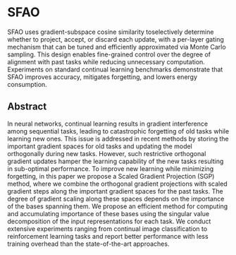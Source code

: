 # SFAO
SFAO uses gradient-subspace cosine similarity toselectively determine whether to project, accept, or discard each update, with a per-layer gating mechanism that can be tuned and efficiently approximated via Monte Carlo sampling. This design enables fine-grained control over the degree of alignment with past tasks while reducing unnecessary computation. Experiments on standard continual learning benchmarks demonstrate that SFAO improves accuracy, mitigates forgetting, and lowers energy consumption.

## Abstract 
In neural networks, continual learning results in gradient interference among sequential tasks, leading to catastrophic forgetting of old tasks while learning new ones. This issue is addressed in recent methods by storing the important gradient spaces for old tasks and updating the model orthogonally during new tasks. However, such restrictive orthogonal gradient updates hamper the learning capability of the new tasks resulting in sub-optimal performance. To improve new learning while minimizing forgetting, in this paper we propose a Scaled Gradient Projection (SGP) method, where we combine the orthogonal gradient projections with scaled gradient steps along the important gradient spaces for the past tasks. The degree of gradient scaling along these spaces depends on the importance of the bases spanning them. We propose an efficient method for computing and accumulating importance of these bases using the singular value decomposition of the input representations for each task. We conduct extensive experiments ranging from continual image classification to reinforcement learning tasks and report better performance with less training overhead than the state-of-the-art approaches.  
